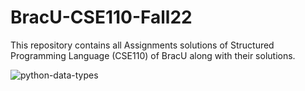 # BracU-CSE110-Fall22
This repository contains all Assignments solutions of Structured Programming Language (CSE110) of BracU along with their solutions.


![python-data-types](https://github.com/i-am-surovi/BracU-CSE110-Fall22/assets/117065226/d5129e86-a03b-4838-83a0-a2f857cb2386)
